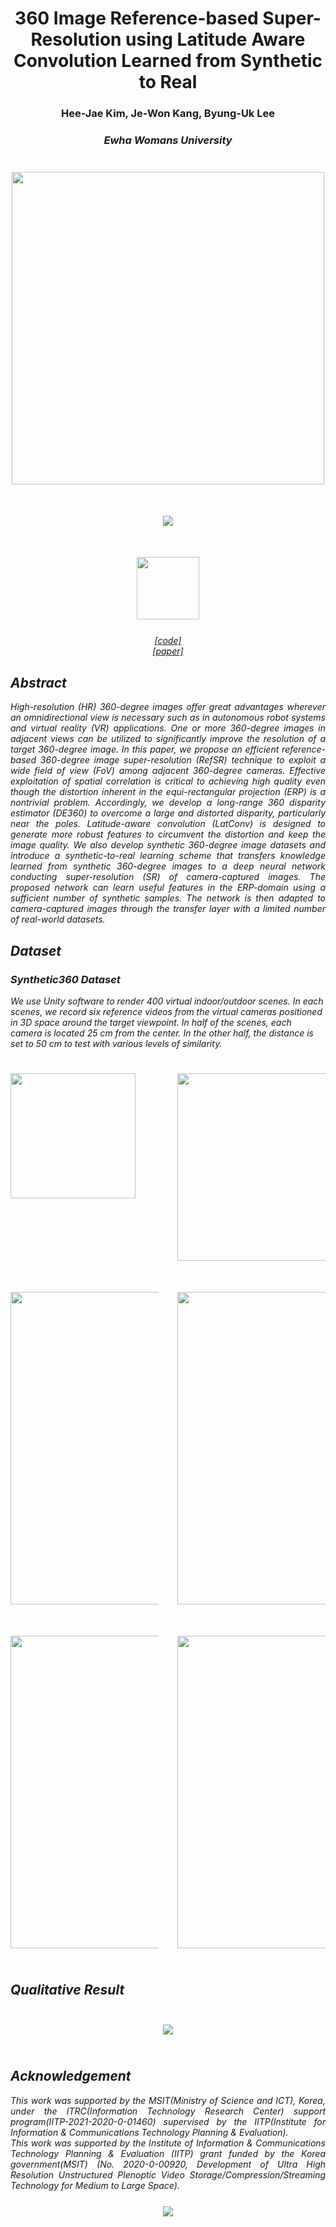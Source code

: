 # <center>360 Image Reference-based Super-Resolution using Latitude Aware Convolution Learned from Synthetic to Real #
  
### <center>Hee-Jae Kim, Je-Won Kang, Byung-Uk Lee ###
### <center><i>Ewha Womans University ###
 
<center><img src="https://user-images.githubusercontent.com/42056469/141900193-de252325-673c-4797-9f1c-ebbcc11666a0.png" width="500" vspace="25px"></center>
    
<center><img src="https://user-images.githubusercontent.com/42056469/142144304-87285e6b-490f-4df4-8b6a-b5ea4b6941b8.png" vspace="25px"></center>

<center><img src="https://user-images.githubusercontent.com/42056469/143158150-7d83e0d3-471c-4b63-acdf-883cbeb29017.png" width="100" vspace="25px"></center>  
<center><a href="https://github.com/iamheejae/Lat360">[code] </a></center>   
<center><a href="https://ieeexplore.ieee.org/stamp/stamp.jsp?tp=&arnumber=9617634">[paper]</a></center>     
    
## Abstract ##
<div style="text-align:justify">
High-resolution (HR) 360-degree images offer great advantages wherever an omnidirectional view is necessary such as in autonomous robot systems and virtual reality (VR) applications. One or more 360-degree images in adjacent views can be utilized to significantly improve the resolution of a target 360-degree image. In this paper, we propose an efficient reference-based 360-degree image super-resolution (RefSR) technique to exploit a wide field of view (FoV) among adjacent 360-degree cameras. Effective exploitation of spatial correlation is critical to achieving high quality even though the distortion inherent in the equi-rectangular projection (ERP) is a nontrivial problem. Accordingly, we develop a long-range 360 disparity estimator (DE360) to overcome a large and distorted disparity, particularly near the poles. Latitude-aware convolution (LatConv) is designed to generate more robust features to circumvent the distortion and keep the image quality. We also develop synthetic 360-degree image datasets and introduce a synthetic-to-real learning scheme that transfers knowledge learned from synthetic 360-degree images to a deep neural network conducting super-resolution (SR) of camera-captured images. The proposed network can learn useful features in the ERP-domain using a sufficient number of synthetic samples. The network is then adapted to camera-captured images through the transfer layer with a limited number of real-world datasets.
</div>

## Dataset ##

### Synthetic360 Dataset ###
We use Unity software to render 400 virtual indoor/outdoor scenes. In each scenes, we record six reference videos from the virtual cameras positioned in 3D space around the target viewpoint. In half of the scenes, each camera is located 25 cm from the center. In the other half, the distance is set to 50 cm to test with various levels of similarity. 
  
<div style="width:47%; float:left;">
<img src="https://user-images.githubusercontent.com/42056469/147194351-cb451da5-e930-47ef-bca1-58b3de3009e6.jpg" width="200" vspace="25px">
</div>
<div style="width:47%; float:right;">
<img src="https://user-images.githubusercontent.com/42056469/147195115-3fcb0b78-49ef-4304-9ff0-64bf86755c3e.png" width="300" vspace="25px">
</div> 
  
<div style="clear:both;">
</div>
  
<div style="width:47%; float:left;">
<img src="https://user-images.githubusercontent.com/42056469/147187983-95abd413-55b6-425f-8ccb-c9ba21060cb0.gif" width="500" vspace="25px">
<img src="https://user-images.githubusercontent.com/42056469/147187720-00f376d5-739e-4999-b457-e1f5e7530f7c.gif" width="500" vspace="25px">
</div>
<div style="width:47%; float:right;">
<img src="https://user-images.githubusercontent.com/42056469/147187699-ca03abcb-7eae-48db-a6e3-0c0078b9ae0e.gif" width="500" vspace="25px">
<img src="https://user-images.githubusercontent.com/42056469/147187749-e79a8e33-6160-4774-8173-e80e78c93970.gif" width="500" vspace="25px">
</div> 

<div style="clear:both;">
</div>
  
## Qualitative Result ##
<div style="text-align:justify; float:inherit;">  
<center><img src="https://user-images.githubusercontent.com/42056469/141894670-9c616724-0ba8-48b2-bb23-6d02dd053555.png" vspace="25px"></center>
</div>
  
## Acknowledgement ##
<div style="text-align:justify; float:inherit;">  
This work was supported by the MSIT(Ministry of Science and ICT), Korea, under the ITRC(Information Technology Research Center) support program(IITP-2021-2020-0-01460) supervised by the IITP(Institute for Information & Communications Technology Planning & Evaluation).
</div>
  
<div style="text-align:justify; float:inherit;">  
This work was supported by the Institute of Information & Communications Technology Planning & Evaluation (IITP) grant funded by the Korea government(MSIT) (No. 2020-0-00920, Development of Ultra High Resolution Unstructured Plenoptic Video Storage/Compression/Streaming Technology for Medium to Large Space). 
</div>

<center><img src="https://user-images.githubusercontent.com/42056469/141919797-a847b341-d8ab-42ca-ae80-62be1c041b4e.png" vspace="25px"></center>

